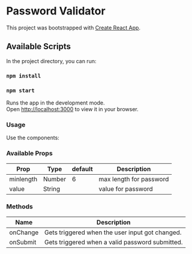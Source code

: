 # Password Validator

This project was bootstrapped with [Create React App](https://github.com/facebook/create-react-app).

## Available Scripts

In the project directory, you can run:

### `npm install`

### `npm start`

Runs the app in the development mode.\
Open [http://localhost:3000](http://localhost:3000) to view it in your browser.

### Usage

Use the <PasswordValidator> components:

### Available Props

| Prop      | Type   | default | Description             |
| --------- | ------ | ------- | ----------------------- |
| minlength | Number | 6       | max length for password |
| value     | String |         | value for password      |

### Methods

| Name     | Description                                     |
| -------- | ----------------------------------------------- |
| onChange | Gets triggered when the user input got changed. |
| onSubmit | Gets triggered when a valid password submitted. |
